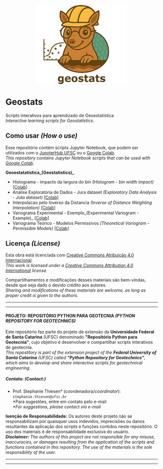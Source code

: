 <p align="center">
<img src="images/geostats-logo.png" alt="A flat, vector-style logo featuring a smiling cartoon armadillo with a light brown body and pastel blue hexagonal shell. The armadillo wears round glasses, giving it a studious and friendly look, and is framed inside a circular emblem with soft earthy colors, rolling green hills, and a beige sky in the background. There is a variogram behind the armadillo. Below the circle, the text “geostats” appears in bold dark brown letters." width="300">
</p>

# Geostats
Scripts interativos para aprendizado de Geoestatística \
_Interactive learning scripts for  Geostatistics._

## Como usar _(How o use)_

Esse repositório contém scripts Jupyter Notebook, que podem ser utilizados com o [JupyterHub UFSC](https://notebooks.inf.ufsc.br/) ou o [Google Colab](https://colab.research.google.com/).\
_This repository contains Jupyter Notebook scripts that can be used with [Google Colab](https://colab.research.google.com/)._

**Geoestatatística_(Geostatistics)_**
- Histograma - impacto da largura do bin _(Histogram - bin width impact)_ [[Colab]](https://colab.research.google.com/github/geoUFSC/geostats/blob/main/BinWidthImpact.ipynb)
- Análise Exploratória de Dados - Jura dataset _(Exploratory Data Analysis - Juta dataset)_ [[Colab]](https://colab.research.google.com/github/geoUFSC/geostats/blob/main/EDA_JuraDataset.ipynb)
- Interpolacao pelo Inverso da Distancia _(Inverse of Distance Weighting Interpolation)_ [[Colab]](https://colab.research.google.com/github/geoUFSC/geostats/blob/main/IDW.ipynb)
- Variograma Experimental - Exemplo_(Experimental Variogram - Example)_ [[Colab]](https://colab.research.google.com/github/geoUFSC/geostats/blob/main/ExpVariogram_Example.ipynb)
- Variograma Teórico - Modelos Permissivos _(Theoretical Variogram - Permissible Models)_ [[Colab]](https://colab.research.google.com/github/geoUFSC/geostats/blob/main/PermissibleModels_TheoVariogram.ipynb)



## Licença _(License)_

Esta obra está licenciada com [Creative Commons Atribuição 4.0 Internacional](https://creativecommons.org/licenses/by/4.0/).\
_This work is licensed under a [Creative Commons Attribution 4.0 International](https://creativecommons.org/licenses/by/4.0/) license._

Compartilhamentos e modificações desses materiais são bem-vindas, desde que seja dado o devido crédito aos autores.\
_Sharing and modifications of these materials are welcome, as long as proper credit is given to the authors._


---
---
#### **PROJETO: REPOSITÓRIO PYTHON PARA GEOTECNIA _(PYTHON REPOSITORY FOR GEOTECHNICS)_**
Este repositório faz parte do projeto de extensão da **Universidade Federal de Santa Catarina** (UFSC) denominado **"Repositório Python para Geotecnia"**, cujo objetivo é desenvolver e compartilhar scripts interativos de geotecnia.\
_This repostitory is part of the extension project of the **Federal University of Santa Catarina** (UFSC) called **"Python Repository for Geotechnics"**, which aims to develop and share interactive scripts for geotechnical engineering._

##### **Contato: _(Contact:)_**
- Prof. Stephanie Thiesen* (coordenadora/_coordinator_): `stephanie.thiesen@ufsc.br` \
 *Para sugestões, entre em contato pelo e-mail \
_*For suggestions, please contact via e-mail_

**Isenção de Responsabilidade:**
Os autores deste projeto não se responsabilizam por quaisquer usos indevidos, imprecisões ou danos resultantes da aplicação dos scripts e funções contidos neste repositório. O uso dos materiais é de responsabilidade exclusiva do usuário. \
**_Disclaimer:_** _The authors of this project are not responsible for any misuse, inaccuracies, or damages resulting from the application of the scripts and functions contained in this repository. The use of the materials is the sole responsibility of the user._

---
---

